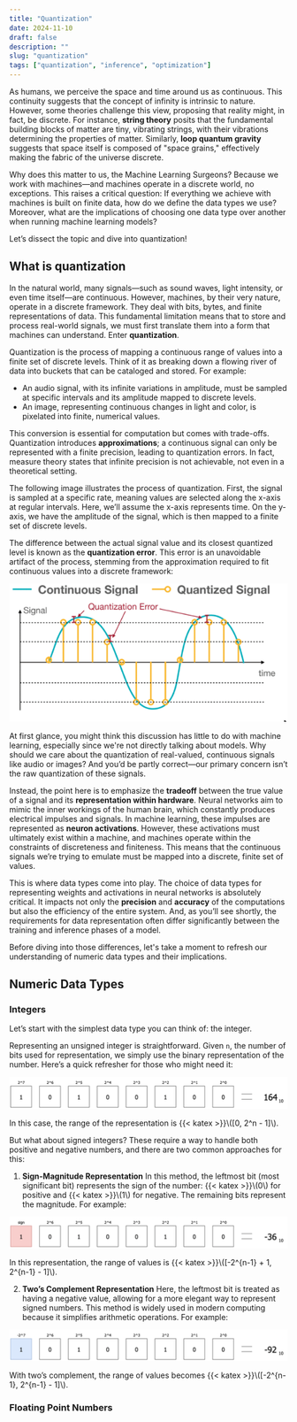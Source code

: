 ```yaml
---
title: "Quantization"
date: 2024-11-10
draft: false
description: ""
slug: "quantization"
tags: ["quantization", "inference", "optimization"]
---
```


As humans, we perceive the space and time around us as continuous. This continuity suggests that the concept of infinity is intrinsic to nature. However, some theories challenge this view, proposing that reality might, in fact, be discrete. For instance, **string theory** posits that the fundamental building blocks of matter are tiny, vibrating strings, with their vibrations determining the properties of matter. Similarly, **loop quantum gravity** suggests that space itself is composed of "space grains," effectively making the fabric of the universe discrete.

Why does this matter to us, the Machine Learning Surgeons? Because we work with machines—and machines operate in a discrete world, no exceptions. This raises a critical question: If everything we achieve with machines is built on finite data, how do we define the data types we use? Moreover, what are the implications of choosing one data type over another when running machine learning models?

Let’s dissect the topic and dive into quantization!


## What is quantization
In the natural world, many signals—such as sound waves, light intensity, or even time itself—are continuous. However, machines, by their very nature, operate in a discrete framework. They deal with bits, bytes, and finite representations of data. This fundamental limitation means that to store and process real-world signals, we must first translate them into a form that machines can understand. Enter **quantization**.

Quantization is the process of mapping a continuous range of values into a finite set of discrete levels. Think of it as breaking down a flowing river of data into buckets that can be cataloged and stored. For example:

* An audio signal, with its infinite variations in amplitude, must be sampled at specific intervals and its amplitude mapped to discrete levels.
* An image, representing continuous changes in light and color, is pixelated into finite, numerical values.

This conversion is essential for computation but comes with trade-offs. Quantization introduces **approximations**; a continuous signal can only be represented with a finite precision, leading to quantization errors. In fact, measure theory states that infinite precision is not achievable, not even in a theoretical setting. 

The following image illustrates the process of quantization. First, the signal is sampled at a specific rate, meaning values are selected along the x-axis at regular intervals. Here, we’ll assume the x-axis represents time. On the y-axis, we have the amplitude of the signal, which is then mapped to a finite set of discrete levels.

The difference between the actual signal value and its closest quantized level is known as the **quantization error**. This error is an unavoidable artifact of the process, stemming from the approximation required to fit continuous values into a discrete framework:

![sin](sin.png "Credits to [HanLab](https://hanlab.mit.edu)")

At first glance, you might think this discussion has little to do with machine learning, especially since we're not directly talking about models. Why should we care about the quantization of real-valued, continuous signals like audio or images? And you’d be partly correct—our primary concern isn’t the raw quantization of these signals.

Instead, the point here is to emphasize the **tradeoff** between the true value of a signal and its **representation within hardware**. Neural networks aim to mimic the inner workings of the human brain, which constantly produces electrical impulses and signals. In machine learning, these impulses are represented as **neuron activations**. However, these activations must ultimately exist within a machine, and machines operate within the constraints of discreteness and finiteness. This means that the continuous signals we’re trying to emulate must be mapped into a discrete, finite set of values.

This is where data types come into play. The choice of data types for representing weights and activations in neural networks is absolutely critical. It impacts not only the **precision** and **accuracy** of the computations but also the efficiency of the entire system. And, as you’ll see shortly, the requirements for data representation often differ significantly between the training and inference phases of a model.

Before diving into those differences, let's take a moment to refresh our understanding of numeric data types and their implications.

## Numeric Data Types
### Integers
Let’s start with the simplest data type you can think of: the integer.

Representing an unsigned integer is straightforward. Given `n`, the number of bits used for representation, we simply use the binary representation of the number. Here’s a quick refresher for those who might need it:

![int_repr](int_repr.png "Another good opportunity to checkout my great drawings!")

In this case, the range of the representation is {{< katex >}}\\([0, 2^n - 1]\\).

But what about signed integers? These require a way to handle both positive and negative numbers, and there are two common approaches for this:

1. **Sign-Magnitude Representation**
In this method, the leftmost bit (most significant bit) represents the sign of the number: {{< katex >}}\\(0\\) for positive and {{< katex >}}\\(1\\) for negative. The remaining bits represent the magnitude. For example:

![sign_int](sign_int.png "")

In this representation, the range of values is {{< katex >}}\\([-2^{n-1} + 1, 2^{n-1} - 1]\\).

2. **Two’s Complement Representation**
Here, the leftmost bit is treated as having a negative value, allowing for a more elegant way to represent signed numbers. This method is widely used in modern computing because it simplifies arithmetic operations. For example:

![twos_complement.png](twos_complement.png "")

With two’s complement, the range of values becomes {{< katex >}}\\([-2^{n-1}, 2^{n-1} - 1]\\).


### Floating Point Numbers